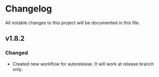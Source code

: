 # Changelog
All notable changes to this project will be documented in this file.

## v1.8.2
### Changed
 - Created new workflow for autorelease. It will work at release branch only.
